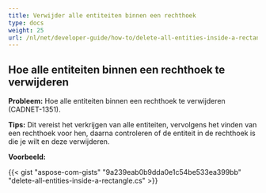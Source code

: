 ```yaml
---
title: Verwijder alle entiteiten binnen een rechthoek
type: docs
weight: 25
url: /nl/net/developer-guide/how-to/delete-all-entities-inside-a-rectangle/
---
```


## **Hoe alle entiteiten binnen een rechthoek te verwijderen**

**Probleem:** Hoe alle entiteiten binnen een rechthoek te verwijderen (CADNET-1351).

**Tips:** Dit vereist het verkrijgen van alle entiteiten, vervolgens het vinden van een rechthoek voor hen, daarna controleren of de entiteit in de rechthoek is die je wilt en deze verwijderen.

**Voorbeeld:**

{{< gist "aspose-com-gists" "9a239eab0b9dda0e1c54be533ea399bb" "delete-all-entities-inside-a-rectangle.cs" >}}
